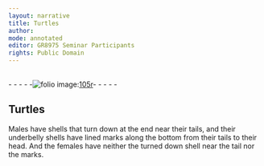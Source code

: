 ```yaml
---
layout: narrative
title: Turtles
author:
mode: annotated
editor: GR8975 Seminar Participants
rights: Public Domain
---
```


 <br/>- - - - -<a href="http://gallica.bnf.fr/ark:/12148/btv1b10500001g/f215.image"><img src="assets/photo-icon.png" alt="folio image: " style="display:inline-block; margin-bottom:-3px;">105r</a>- - - - - <br/> 
## Turtles

 
Males have shells that turn down at the end near their tails, and their underbelly shells have lined marks along the bottom from their tails to their head. And the females have neither the turned down shell near the tail nor the marks.
 